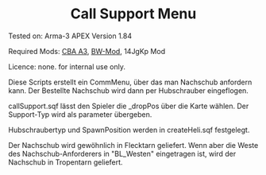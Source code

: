 <h1 align="center">
  Call Support Menu
</h1>

Tested on: Arma-3 APEX Version 1.84

Required Mods: <a href="https://github.com/CBATeam/CBA_A3/releases">CBA A3</a>, <a href="http:/bwmod.de/">BW-Mod</a>, 14JgKp Mod

Licence: none. for internal use only.



<p>
  Diese Scripts erstellt ein CommMenu, über das man Nachschub anfordern kann. Der Bestellte Nachschub wird dann per Hubschrauber eingeflogen.
</p>

callSupport.sqf lässt den Spieler die _dropPos über die Karte wählen. Der Support-Typ wird als parameter übergeben.

Hubschraubertyp und SpawnPosition werden in createHeli.sqf festgelegt.

Der Nachschub wird gewöhnlich in Flecktarn geliefert. Wenn aber die Weste des Nachschub-Anforderers in "BL_Westen" eingetragen ist, wird der Nachschub in Tropentarn geliefert.

